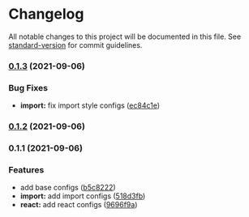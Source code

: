 # Changelog

All notable changes to this project will be documented in this file. See [standard-version](https://github.com/conventional-changelog/standard-version) for commit guidelines.

### [0.1.3](https://github.com/sozonome/eslint-config-sznm/compare/v0.1.2...v0.1.3) (2021-09-06)


### Bug Fixes

* **import:** fix import style configs ([ec84c1e](https://github.com/sozonome/eslint-config-sznm/commit/ec84c1e6fa3087d95d773544ac3c3ae417dac65e))

### [0.1.2](https://github.com/sozonome/eslint-config-sznm/compare/v0.1.1...v0.1.2) (2021-09-06)

### 0.1.1 (2021-09-06)


### Features

* add base configs ([b5c8222](https://github.com/sozonome/eslint-config-sznm/commit/b5c822218a0af77e53915c3332a482f7ddc45f4e))
* **import:** add import configs ([518d3fb](https://github.com/sozonome/eslint-config-sznm/commit/518d3fb1d5d86704851f557ed26d805dac06e558))
* **react:** add react configs ([9696f9a](https://github.com/sozonome/eslint-config-sznm/commit/9696f9a0659eaa1f96a6b6245a4eef6923617678))
